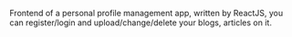 Frontend of a personal profile management app, written by ReactJS, you can register/login and upload/change/delete your blogs, articles on it.
